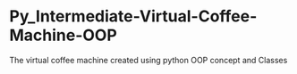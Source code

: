 # Py_Intermediate-Virtual-Coffee-Machine-OOP
 The virtual coffee machine created using python OOP concept and Classes
